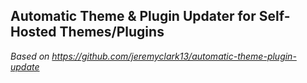 ## Automatic Theme & Plugin Updater for Self-Hosted Themes/Plugins

*Based on https://github.com/jeremyclark13/automatic-theme-plugin-update*
